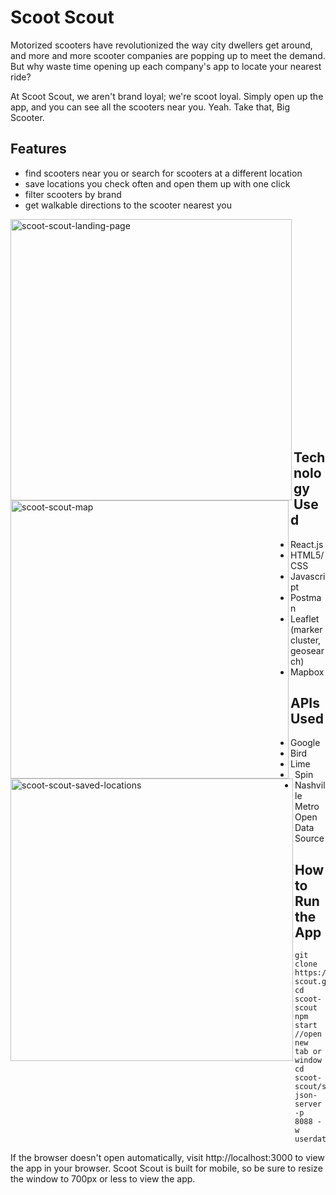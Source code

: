 # Scoot Scout

Motorized scooters have revolutionized the way city dwellers get around, and more and more scooter companies are popping up to meet the demand. But why waste time opening up each company's app to locate your nearest ride? 

At Scoot Scout, we aren't brand loyal; we're scoot loyal. Simply open up the app, and you can see all the scooters near you. Yeah. Take that, Big Scooter.

## Features
* find scooters near you or search for scooters at a different location
* save locations you check often and open them up with one click
* filter scooters by brand
* get walkable directions to the scooter nearest you

<img src="https://user-images.githubusercontent.com/46655107/60198858-394cb700-9808-11e9-9c9e-9563d7a909d4.jpg" alt="scoot-scout-landing-page" align="left" height="450">

<img src="https://user-images.githubusercontent.com/46655107/60198859-39e54d80-9808-11e9-8bac-4cfcdf9c699c.jpg" alt="scoot-scout-map" align="left" height="445">

<img src="https://user-images.githubusercontent.com/46655107/60198861-39e54d80-9808-11e9-97f5-bdb748ad9a18.jpg" alt="scoot-scout-saved-locations" align="left" height="452">


</br>
</br>
</br>
</br>
</br>
</br>
</br>
</br>
</br>
</br>
</br>
</br>
</br>
</br>
</br>
</br>
</br>
</br>
</br>
</br>

## Technology Used
* React.js
* HTML5/CSS
* Javascript
* Postman
* Leaflet (markercluster, geosearch)
* Mapbox

## APIs Used
* Google
* Bird
* Lime
* Spin
* Nashville Metro Open Data Source

## How to Run the App
```
git clone https://github.com/carlybergthold/scoot-scout.git
cd scoot-scout
npm start
//open new tab or window
cd scoot-scout/src
json-server -p 8088 -w userdatabase.json
```
If the browser doesn't open automatically, visit http://localhost:3000 to view the app in your browser.
Scoot Scout is built for mobile, so be sure to resize the window to 700px or less to view the app.
